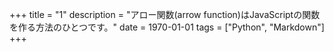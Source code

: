 +++
title = "1"
description = "アロー関数(arrow function)はJavaScriptの関数を作る方法のひとつです。"
date = 1970-01-01
tags = ["Python", "Markdown"]
+++